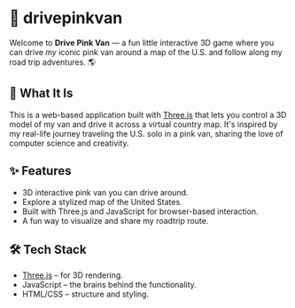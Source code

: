 # 🚐 drivepinkvan

Welcome to **Drive Pink Van** — a fun little interactive 3D game where you can drive *my* iconic pink van around a map of the U.S. and follow along my road trip adventures. 🌎

## 🚗 What It Is

This is a web-based application built with [Three.js](https://threejs.org/) that lets you control a 3D model of my van and drive it across a virtual country map. It's inspired by my real-life journey traveling the U.S. solo in a pink van, sharing the love of computer science and creativity.

## ✨ Features

- 3D interactive pink van you can drive around.
- Explore a stylized map of the United States.
- Built with Three.js and JavaScript for browser-based interaction.
- A fun way to visualize and share my roadtrip route.

## 🛠️ Tech Stack

- [Three.js](https://threejs.org/) – for 3D rendering.
- JavaScript – the brains behind the functionality.
- HTML/CSS – structure and styling.
